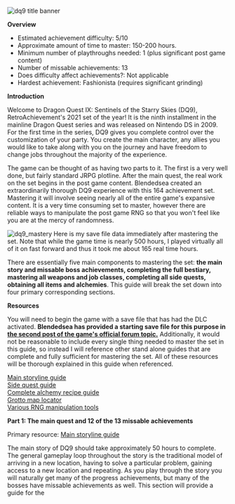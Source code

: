 ![dq9 title banner](https://user-images.githubusercontent.com/106546659/171050949-633ebf44-aa99-4fe3-a125-1faa70e41dfc.jpg)


**Overview**

- Estimated achievement difficulty: 5/10 
- Approximate amount of time to master: 150-200 hours. 
- Minimum number of playthroughs needed: 1 (plus significant post game content)
- Number of missable achievements: 13
- Does difficulty affect achievements?: Not applicable
- Hardest achievement: Fashionista (requires significant grinding)


**Introduction**

Welcome to Dragon Quest IX: Sentinels of the Starry Skies (DQ9), RetroAchievement's 2021 set of the year! It is the ninth installment in the mainline Dragon Quest series and was released on Nintendo DS in 2009. For the first time in the series, DQ9 gives you complete control over the customization of your party.  You create the main character, any allies you would like to take along with you on the journey and have freedom to change jobs throughout the majority of the experience.

The game can be thought of as having two parts to it. The first is a very well done, but fairly standard JRPG plotline. After the main quest, the real work on the set begins in the post game content. Blendedsea created an extraordinarily thorough DQ9 experience with this 164 achievement set. Mastering it will involve seeing nearly all of the entire game's expansive content. It is a very time consuming set to master, however there are reliable ways to manipulate the post game RNG so that you won't feel like you are at the mercy of randomness.

![dq9_mastery](https://user-images.githubusercontent.com/106546659/171057037-43521c71-9757-43ca-baa3-f6079e7d0854.JPG)
Here is my save file data immediately after mastering the set.  Note that while the game time is nearly 500 hours, I played virtually all of it on fast forward and thus it took me about 165 real time hours.

There are essentially five main components to mastering the set: **the main story and missable boss achievements, completing the full bestiary, mastering all weapons and job classes, completing all side quests, obtaining all items and alchemies**. This guide will break the set down into four primary corresponding sections.


**Resources**


You will need to begin the game with a save file that has had the DLC activated. **Blendedsea has provided a starting save file for this purpose in [the second post of the game's official forum topic.](https://retroachievements.org/viewtopic.php?t=11708)** Additionally, it would not be reasonable to include every single thing needed to master the set in this guide, so instead I will reference other stand alone guides that are complete and fully sufficient for mastering the set.  All of these resources will be thorough explained in this guide when referenced.

[Main storyline guide](https://gamefaqs.gamespot.com/ds/937281-dragon-quest-ix-sentinels-of-the-starry-skies/faqs/60437)<br>
[Side quest guide](https://almarsguides.com/retro/walkthroughs/NDS/Games/DragonQuestIXSentinelsoftheStarrySkies/Sidequests/ByNumber/)<br>
[Complete alchemy recipe guide](https://gamefaqs.gamespot.com/ds/937281-dragon-quest-ix-sentinels-of-the-starry-skies/faqs/60440)<br>
[Grotto map locator](https://www.woodus.com/den/games/dq9ds/tms/)<br>
[Various RNG manipulation tools](https://www.yabd.org/apps/dq9/)<br>


**Part 1: The main quest and 12 of the 13 missable achievements**


Primary resource: [Main storyline guide](https://gamefaqs.gamespot.com/ds/937281-dragon-quest-ix-sentinels-of-the-starry-skies/faqs/60437)

The main story of DQ9 should take approximately 50 hours to complete. The general gameplay loop throughout the story is the traditional model of arriving in a new location, having to solve a particular problem, gaining access to a new location and repeating.  As you play through the story you will naturally get many of the progress achievements, but many of the bosses have missable achievements as well.  This section will provide a guide for the 